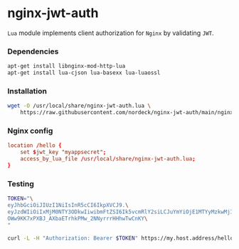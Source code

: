 # nginx-jwt-auth

`Lua` module implements client authorization for `Nginx` by validating `JWT`.

### Dependencies

```bash
apt-get install libnginx-mod-http-lua
apt-get install lua-cjson lua-basexx lua-luaossl
```

### Installation

```bash
wget -O /usr/local/share/nginx-jwt-auth.lua \
    https://raw.githubusercontent.com/nordeck/nginx-jwt-auth/main/nginx-jwt-auth.lua
```

### Nginx config

```conf
location /hello {
    set $jwt_key "myappsecret";
    access_by_lua_file /usr/local/share/nginx-jwt-auth.lua;
}
```

### Testing

```bash
TOKEN="\
eyJhbGciOiJIUzI1NiIsInR5cCI6IkpXVCJ9.\
eyJzdWIiOiIxMjM0NTY3ODkwIiwibmFtZSI6Ik5vcmRlY2siLCJuYmYiOjE1MTYyMzkwMjIsImV4cCI6MjAxNjIzOTAyMn0.\
OWw9KK7xPXBJ_AXbaETrhkPMw_2NNyrrrHHhwTwCnKY\
"

curl -L -H "Authorization: Bearer $TOKEN" https://my.host.address/hello
```
